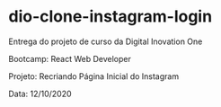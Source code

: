 # dio-clone-instagram-login
Entrega do projeto de curso da Digital Inovation One 
 
Bootcamp: React Web Developer 
 
Projeto: Recriando Página Inicial do Instagram  

Data: 12/10/2020 

